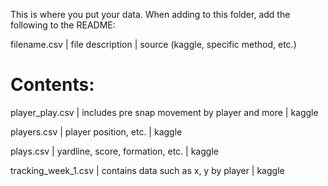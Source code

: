 This is where you put your data. When adding to this folder, add the following to the README:

filename.csv | file description | source (kaggle, specific method, etc.)

# Contents:

player_play.csv | includes pre snap movement by player and more | kaggle

players.csv | player position, etc. | kaggle

plays.csv | yardline, score, formation, etc. | kaggle

tracking_week_1.csv | contains data such as x, y by player | kaggle
